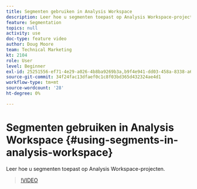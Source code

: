 ```yaml
---
title: Segmenten gebruiken in Analysis Workspace
description: Leer hoe u segmenten toepast op Analysis Workspace-projecten.
feature: Segmentation
topics: null
activity: use
doc-type: feature video
author: Doug Moore
team: Technical Marketing
kt: 2104
role: User
level: Beginner
exl-id: 25251556-ef71-4e29-a026-4b8ba9269b3a,b9f4e941-dd03-458a-8338-a6a19244e588
source-git-commit: 34f24fac13dfaef0c1c8f03bd365d432324ae4d1
workflow-type: tm+mt
source-wordcount: '28'
ht-degree: 0%

---
```


# Segmenten gebruiken in Analysis Workspace {#using-segments-in-analysis-workspace}

Leer hoe u segmenten toepast op Analysis Workspace-projecten.

>[!VIDEO](https://video.tv.adobe.com/v/23977/?quality=12)
